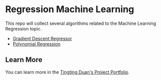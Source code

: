# Regression Machine Learning
This repo will collect several algorithms related to the Machine Learning Regression topic.

- [Gradient Descent Regressor](https://github.com/Tingting0618/Gradient_Descent_Regressor)
- [Polynomial Regression](https://github.com/Tingting0618/Polynomial_Regression)


## Learn More

You can learn more in the [Tingting Duan's Project Portfolio](https://tingting0618.github.io).
